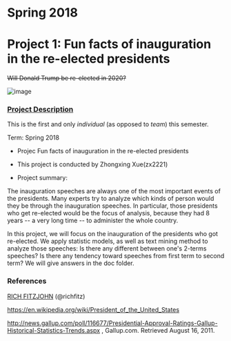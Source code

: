 # Spring 2018
# Project 1: Fun facts of inauguration in the re-elected presidents

~~Will Donald Trump be re-elected in 2020?~~

![image](figs/title.jpg)

### [Project Description](doc/)
This is the first and only *individual* (as opposed to *team*) this semester. 

Term: Spring 2018

+ Projec Fun facts of inauguration in the re-elected presidents
+ This project is conducted by Zhongxing Xue(zx2221)

+ Project summary: 

The inauguration speeches are always one of the most important events of the presidents. Many experts try to analyze which kinds of person would they be through the inauguration speeches. In particular, those presidents who get re-elected would be the focus of analysis, because they had 8 years -- a very long time -- to administer the whole country.

In this project, we will focus on the inauguration of the presidents who got re-elected. We apply statistic models, as well as text mining method to analyze those speeches: Is there any different between one's 2-terms speeches? Is there any tendency toward speeches from first term to second term? We will give answers in the doc folder.


### References 
[RICH FITZJOHN](http://nicercode.github.io/about/#Team) (@richfitz)

https://en.wikipedia.org/wiki/President_of_the_United_States

http://news.gallup.com/poll/116677/Presidential-Approval-Ratings-Gallup-Historical-Statistics-Trends.aspx , Gallup.com. Retrieved August 16, 2011.